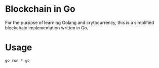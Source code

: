 # Blockchain in Go

For the purpose of learning Golang and crytocurrency, this is a simplified blockchain implementation written in Go.

# Usage
```
go run *.go 
```